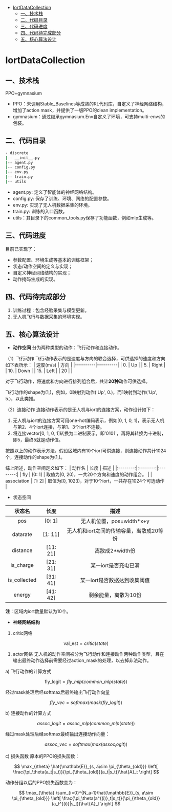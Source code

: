 - [IortDataCollection](#iortdatacollection)
  - [一、技术栈](#一技术栈)
  - [二、代码目录](#二代码目录)
  - [三、代码进度](#三代码进度)
  - [四、代码待完成部分](#四代码待完成部分)
  - [五、核心算法设计](#五核心算法设计)

# IortDataCollection
## 一、技术栈
PPO+gymnasium
- PPO：未调用Stable_Baselines等成熟的RL代码库，自定义了神经网络结构，增加了action mask，并提供了一版PPO的clean implementation。
- gymnasium：通过继承gymnasium.Env自定义了环境，可支持multi-envs的包装。

## 二、代码目录
```sh
- discrete
|-- __init__.py
|-- agent.py
|-- config.py
|-- env.py
|-- train.py
|-- utils
```

- agent.py: 定义了智能体的神经网络结构。
- config.py: 保存了训练、环境、网络的配置参数。
- env.py: 实现了无人机数据采集的环境。
- train.py: 训练的入口函数。
- utils：其目录下的common_tools.py保存了功能函数，例如mlp生成等。

## 三、代码进度
目前已实现了：
- 参数配置、环境生成等基本的训练框架；
- 状态/动作空间的定义与实现；
- 自定义神经网络结构的实现；
- 动作掩码生成的实现。

## 四、代码待完成部分
1. 训练过程：包含经验采集与模型更新。
2. 无人机飞行与数据采集的环境实现。

## 五、核心算法设计
- **动作空间**
分为两种类型的动作：飞行动作和连接动作。

（1）飞行动作
飞行动作表示的是速度与方向的联合选择，可供选择的速度和方向如下表所示：
| 速度(m/s) | 方向 |
|----------|----------|
|    0.     |    Up     |
|    5.    |    Right     |
|    10.     |    Down     |
|    15.    |        Left |
|    20    |         |

对于飞行动作，将速度和方向进行排列组合后，共计**20种**动作可供选择。

飞行动作的shape为(1,)，例如，0映射到动作('Up', 0.)，而1映射到动作('Up', 5.)，以此类推。

（2）连接动作
连接动作表示的是无人机与iort的连接方案，动作设计如下：
1. 无人机与iort的连接方案可用one-hot编码表示，例如[0, 1, 0, 1]，表示无人机与第2、4个iort连接，与第1、3个iort不连接。
2. 将连接vector[0, 1, 0, 1]转换为二进制表示，即'0101'，再将其转换为十进制，即5，最终5就是动作值。

按照以上的动作表示方法，假设区域内有10个iort可供连接，则连接动作共计1024个，连接动作的shape为(1,)。

综上所述，动作空间定义如下：
| 动作名 | 长度 | 描述 |
|:--------:|:--------:|:--------:|
|    fly     |    [0: 1]     |    取值为[0, 20)，一共20个方向和速度的动作组合。     |
|    association     |    [1: 2]     |    取值为[0, 1023)，对于10个iort，一共存在1024个可选动作     |

- 状态空间

| 状态名 | 长度 | 描述 |
|:--------:|:--------:|:--------:|
|    pos     |    [0: 1]     |    无人机位置，pos=width*x+y     |
|    datarate     |    [1: 11]     |    无人机和iort之间的传输容量，离散成20等份     |
|    distance     |    [11: 21]     |    离散成2*width份     |
|   is_charge     |    [21: 31]     |    某一iort是否充电已满     |
|   is_collected     |    [31: 41]     |    某一iort是否数据达到收集阈值    |
|   energy    |    [41: 42]     |    剩余能量，离散为10份    |

**注**：区域内iort数量默认为10个。

- **神经网络结构**
1. critic网络

$$
\text{val_est} = critic(state)
$$

1. actor网络
无人机的动作空间被分为飞行动作和连接动作两种动作类型，且在输出最终动作选择前需要经过action_mask的处理，以去掉非法动作。

a) 飞行动作的计算方式

$$
\text{fly_logit}=fly\_mlp(common\_mlp(state))
$$

经过mask处理后经softmax后最终输出飞行动作向量

$$
fly\_vec=softmax(mask(fly\_logit))
$$

b) 连接动作的计算方式

$$
assoc\_logit = assoc\_mlp(common\_mlp(state))
$$

经过mask处理后经softmax最终输出连接动作向量：

$$
assoc\_vec = softmax(max(assoc_logit))
$$

c) 损失函数
原本的PPO的损失函数：

$$
\max_{\theta} \hat{\mathbb{E}}_{s, a\sim \pi_{\theta_{old}}} \left[ \frac{\pi_\theta(a_t|s_t)}{\pi_{\theta_{old}}(a_t|s_t)}\hat{A}_t \right]
$$

动作分组以后的PPO损失函数变为：

$$
\max_{\theta} \sum_{i=0}^{N_a-1}\hat{\mathbb{E}}_{s, a\sim \pi_{\theta_{old}}} \left[ \frac{\pi_\theta(a^{(i)}_t|s_t)}{\pi_{\theta_{old}}(a_t^{(i)}|s_t)}\hat{A}_t \right]
$$
